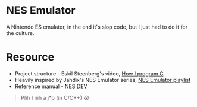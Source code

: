 # NES Emulator
A Nintendo ES emulator, in the end it's slop code, but I just had to do it for the culture.



# Resource
- Project structure - Eskil Steenberg's video, [How I program C](https://www.youtube.com/watch?v=443UNeGrFoM&t=2262s)
- Heavily inspired by Jahdix's NES Emulator series, [NES Emulator playlist](https://www.youtube.com/watch?v=nViZg02IMQo&list=PLrOv9FMX8xJHqMvSGB_9G9nZZ_4IgteYf)
- Reference manual - [NES DEV](https://www.nesdev.org/)


> Plih I nih a j*b (in C/C++) 😭